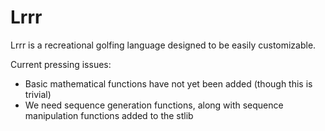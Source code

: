 # Lrrr

Lrrr is a recreational golfing language designed to be easily
customizable.

Current pressing issues:
- Basic mathematical functions have not yet been added (though this is trivial)
- We need sequence generation functions, along with sequence manipulation functions added to the stlib
